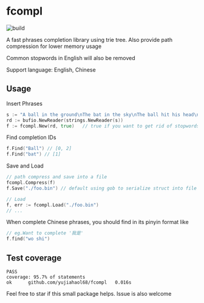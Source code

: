 # fcompl

![build](https://img.shields.io/travis/yujiahaol68/fcompl/master.svg)

A fast phrases completion library using trie tree. Also provide path compression for lower memory usage

Common stopwords in English will also be removed

Support language: English, Chinese

## Usage

Insert Phrases

```go
s := "A ball in the ground\nThe bat in the sky\nThe ball hit his head\n"
rd := bufio.NewReader(strings.NewReader(s))
f := fcompl.New(rd, true)   // true if you want to get rid of stopwords
```

Find completion IDs

```go
f.Find("Ball") // [0, 2]
f.Find("bat") // [1]
```

Save and Load

```go
// path compress and save into a file
fcompl.Compress(f)
f.Save("./foo.bin") // default using gob to serialize struct into file

// Load
f, err := fcompl.Load("./foo.bin")
// ...
```

When complete Chinese phrases, you should find in its pinyin format like

```go
// eg.Want to complete '我是'
f.find("wo shi")
```

## Test coverage

```
PASS
coverage: 95.7% of statements
ok  	github.com/yujiahaol68/fcompl	0.016s
```

Feel free to star if this small package helps. Issue is also welcome